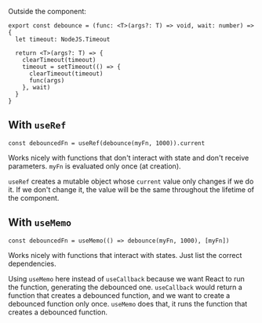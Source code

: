 Outside the component: 

```tsx
export const debounce = (func: <T>(args?: T) => void, wait: number) => {
  let timeout: NodeJS.Timeout

  return <T>(args?: T) => {
    clearTimeout(timeout)
    timeout = setTimeout(() => {
      clearTimeout(timeout)
      func(args)
    }, wait)
  }
}
```

## With `useRef`


```tsx
const debouncedFn = useRef(debounce(myFn, 1000)).current
```

Works nicely with functions that don't interact with state and don't receive parameters. `myFn` is evaluated only once (at creation).

`useRef` creates a mutable object whose `current` value only changes if we do it. If we don't change it, the value will be the same throughout the lifetime of the component.


## With `useMemo`

```tsx
const debouncedFn = useMemo(() => debounce(myFn, 1000), [myFn])
```

Works nicely with functions that interact with states. Just list the correct dependencies.

Using `useMemo` here instead of `useCallback` because we want React to run the function, generating the debounced one. `useCallback` would return a function that creates a debounced function, and we want to create a debounced function only once. `useMemo` does that, it runs the function that creates a debounced function.

